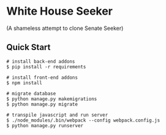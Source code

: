 # White House Seeker
(A shameless attempt to clone Senate Seeker)

## Quick Start

```
# install back-end addons
$ pip install -r requirements

# install front-end addons
$ npm install

# migrate database
$ python manage.py makemigrations
$ python manage.py migrate

# transpile javascript and run server
$ ./node_modules/.bin/webpack --config webpack.config.js
$ python manage.py runserver
```
